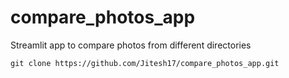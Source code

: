 # compare_photos_app

Streamlit app to compare photos from different directories

```git clone https://github.com/Jitesh17/compare_photos_app.git```
